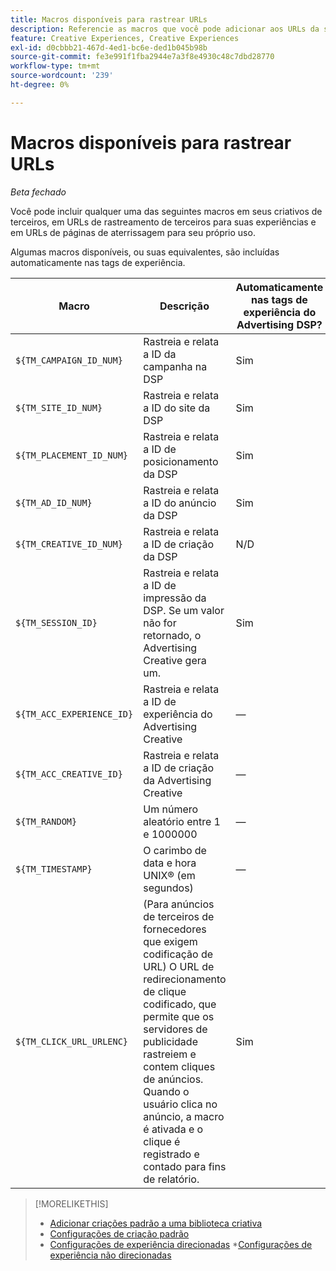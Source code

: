 ```yaml
---
title: Macros disponíveis para rastrear URLs
description: Referencie as macros que você pode adicionar aos URLs da sua página inicial, URLs de rastreamento e criações de terceiros.
feature: Creative Experiences, Creative Experiences
exl-id: d0cbbb21-467d-4ed1-bc6e-ded1b045b98b
source-git-commit: fe3e991f1fba2944e7a3f8e4930c48c7dbd28770
workflow-type: tm+mt
source-wordcount: '239'
ht-degree: 0%

---
```


# Macros disponíveis para rastrear URLs

*Beta fechado*

<!-- More feature metadata??? -->

Você pode incluir qualquer uma das seguintes macros em seus criativos de terceiros, em URLs de rastreamento de terceiros para suas experiências e em URLs de páginas de aterrissagem para seu próprio uso.

Algumas macros disponíveis, ou suas equivalentes, são incluídas automaticamente nas tags de experiência.

<!-- Later: 

| Macro | Description | Automatically in experience tags for Advertising DSP? | Automatically in experience tags for [!DNL Google Campaign Manager 360]? |
| --- | --- | --- | --- |
| `${TM_CAMPAIGN_ID_NUM}` | Tracks and reports the campaign ID from the DSP | Yes | No, but tags include the equivalent [!DNL Google Campaign Manager 360] macro `%ebuy!` |
| `${TM_SITE_ID_NUM}` | Tracks and reports the site ID from the DSP | Yes | No, but tags include the equivalent [!DNL Google Campaign Manager 360] macro `%esid!` |
| `${TM_PLACEMENT_ID_NUM}` | Tracks and reports the placement ID from the DSP | Yes | No, but tags include the equivalent [!DNL Google Campaign Manager 360] macro `%epid!` |
| `${TM_AD_ID_NUM}` | Tracks and reports the ad ID from the DSP | Yes | No, but tags include the equivalent [!DNL Google Campaign Manager 360] macro `%eaid!` |
| `${TM_CREATIVE_ID_NUM}` | Tracks and reports the creative ID from the DSP | N/A | No, but tags include the equivalent [!DNL Google Campaign Manager 360] macro `%ecid!` |
| `${TM_SESSION_ID}` | Tracks and reports the impression ID from the DSP. If a value isn't returned, Advertising Creative generates one. | Yes | &mdash; |
| `${TM_ACC_EXPERIENCE_ID}` | Tracks and reports the Advertising Creative experience ID | &mdash; | &mdash; |
| `${TM_ACC_CREATIVE_ID}` | Tracks and reports the Advertising Creative creative ID | &mdash; | &mdash; |
| `${TM_RANDOM}` | A random number between 1 and 1000000 | &mdash; | &mdash; |
| `${TM_TIMESTAMP}` | The Unix Timestamp (in seconds) | &mdash; | &mdash; |
| `${TM_CLICK_URL_URLENC}` | (For third-party ads from vendors who require URL encoding) The encoded click redirect URL, which enables ad servers to track and count ad clicks. When the ad is served and the user clicks on it, the macro is activated, and the click is recorded and counted for reporting purposes. | Yes | &mdash; |

-->

| Macro | Descrição | Automaticamente nas tags de experiência do Advertising DSP? |
| --- | --- | --- |
| `${TM_CAMPAIGN_ID_NUM}` | Rastreia e relata a ID da campanha na DSP | Sim |
| `${TM_SITE_ID_NUM}` | Rastreia e relata a ID do site da DSP | Sim |
| `${TM_PLACEMENT_ID_NUM}` | Rastreia e relata a ID de posicionamento da DSP | Sim |
| `${TM_AD_ID_NUM}` | Rastreia e relata a ID do anúncio da DSP | Sim |
| `${TM_CREATIVE_ID_NUM}` | Rastreia e relata a ID de criação da DSP | N/D |
| `${TM_SESSION_ID}` | Rastreia e relata a ID de impressão da DSP. Se um valor não for retornado, o Advertising Creative gera um. | Sim |
| `${TM_ACC_EXPERIENCE_ID}` | Rastreia e relata a ID de experiência do Advertising Creative | — |
| `${TM_ACC_CREATIVE_ID}` | Rastreia e relata a ID de criação da Advertising Creative | — |
| `${TM_RANDOM}` | Um número aleatório entre 1 e 1000000 | — |
| `${TM_TIMESTAMP}` | O carimbo de data e hora UNIX® (em segundos) | — |
| `${TM_CLICK_URL_URLENC}` | (Para anúncios de terceiros de fornecedores que exigem codificação de URL) O URL de redirecionamento de clique codificado, que permite que os servidores de publicidade rastreiem e contem cliques de anúncios. Quando o usuário clica no anúncio, a macro é ativada e o clique é registrado e contado para fins de relatório. | Sim |

>[!MORELIKETHIS]
>
>* [Adicionar criações padrão a uma biblioteca criativa](/help/creative/creative-libraries/creative-add-standard.md#creative-add-third-party)
>* [Configurações de criação padrão](/help/creative/creative-libraries/creative-settings-standard.md#creative-settings-third-party)
>* [Configurações de experiência direcionadas](/help/creative/experiences/experience-settings-targeting.md)
>*[Configurações de experiência não direcionadas](/help/creative/experiences/experience-settings-no-targeting.md)
